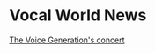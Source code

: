 <h1>Vocal World News</h1>

<p> <a href="/Basic Web Design/Aryana Sotty assignement.html" target="self">The Voice Generation's concert </p>
